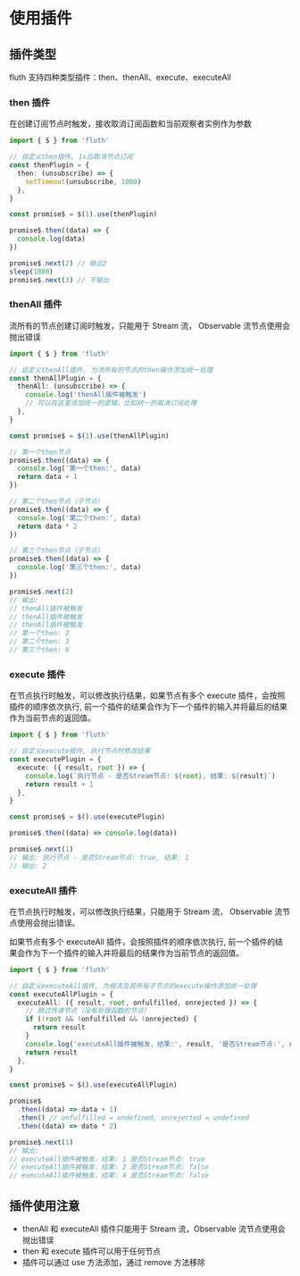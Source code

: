 # 使用插件

## 插件类型

fluth 支持四种类型插件：then、thenAll、execute、executeAll

### then 插件

在创建订阅节点时触发，接收取消订阅函数和当前观察者实例作为参数

```typescript
import { $ } from 'fluth'

// 自定义then插件, 1s后取消节点订阅
const thenPlugin = {
  then: (unsubscribe) => {
    setTimeout(unsubscribe, 1000)
  },
}

const promise$ = $(1).use(thenPlugin)

promise$.then((data) => {
  console.log(data)
})

promise$.next(2) // 输出2
sleep(1000)
promise$.next(3) // 不输出
```

### thenAll 插件

流所有的节点创建订阅时触发，只能用于 Stream 流， Observable 流节点使用会抛出错误

```typescript
import { $ } from 'fluth'

// 自定义thenAll插件, 为流所有的节点的then操作添加统一处理
const thenAllPlugin = {
  thenAll: (unsubscribe) => {
    console.log('thenAll插件被触发')
    // 可以在这里添加统一的逻辑，比如统一的取消订阅处理
  },
}

const promise$ = $(1).use(thenAllPlugin)

// 第一个then节点
promise$.then((data) => {
  console.log('第一个then:', data)
  return data + 1
})

// 第二个then节点（子节点）
promise$.then((data) => {
  console.log('第二个then:', data)
  return data * 2
})

// 第三个then节点（子节点）
promise$.then((data) => {
  console.log('第三个then:', data)
})

promise$.next(2)
// 输出:
// thenAll插件被触发
// thenAll插件被触发
// thenAll插件被触发
// 第一个then: 2
// 第二个then: 3
// 第三个then: 6
```

### execute 插件

在节点执行时触发，可以修改执行结果，如果节点有多个 execute 插件，会按照插件的顺序依次执行, 前一个插件的结果会作为下一个插件的输入并将最后的结果作为当前节点的返回值。

```typescript
import { $ } from 'fluth'

// 自定义execute插件, 执行节点时修改结果
const executePlugin = {
  execute: ({ result, root }) => {
    console.log(`执行节点 - 是否Stream节点: ${root}, 结果: ${result}`)
    return result + 1
  },
}

const promise$ = $().use(executePlugin)

promise$.then((data) => console.log(data))

promise$.next(1)
// 输出: 执行节点 - 是否Stream节点: true, 结果: 1
// 输出: 2
```

### executeAll 插件

在节点执行时触发，可以修改执行结果，只能用于 Stream 流， Observable 流节点使用会抛出错误。

如果节点有多个 executeAll 插件，会按照插件的顺序依次执行, 前一个插件的结果会作为下一个插件的输入并将最后的结果作为当前节点的返回值。

```typescript
import { $ } from 'fluth'

// 自定义executeAll插件, 为根流及其所有子节点的execute操作添加统一处理
const executeAllPlugin = {
  executeAll: ({ result, root, onfulfilled, onrejected }) => {
    // 跳过传递节点（没有处理函数的节点）
    if (!root && !onfulfilled && !onrejected) {
      return result
    }
    console.log('executeAll插件被触发，结果:', result, '是否Stream节点:', root)
    return result
  },
}

const promise$ = $().use(executeAllPlugin)

promise$
  .then((data) => data + 1)
  .then() // onfulfilled = undefined, onrejected = undefined
  .then((data) => data * 2)

promise$.next(1)
// 输出:
// executeAll插件被触发，结果: 1 是否Stream节点: true
// executeAll插件被触发，结果: 2 是否Stream节点: false
// executeAll插件被触发，结果: 4 是否Stream节点: false
```

## 插件使用注意

- thenAll 和 executeAll 插件只能用于 Stream 流，Observable 流节点使用会抛出错误
- then 和 execute 插件可以用于任何节点
- 插件可以通过 use 方法添加，通过 remove 方法移除

